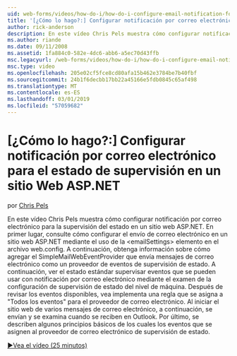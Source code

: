 ```yaml
---
uid: web-forms/videos/how-do-i/how-do-i-configure-email-notification-for-health-monitoring-on-an-aspnet-web-site
title: '[¿Cómo lo hago?:] Configurar notificación por correo electrónico para la supervisión de estado en un sitio Web ASP.NET | Microsoft Docs'
author: rick-anderson
description: En este vídeo Chris Pels muestra cómo configurar notificación por correo electrónico para la supervisión del estado en un sitio web ASP.NET. En primer lugar, consulte cómo configurar el envío de e...
ms.author: riande
ms.date: 09/11/2008
ms.assetid: 1fa884c0-582e-4dc6-abb6-a5ec70d43ffb
msc.legacyurl: /web-forms/videos/how-do-i/how-do-i-configure-email-notification-for-health-monitoring-on-an-aspnet-web-site
msc.type: video
ms.openlocfilehash: 205e02cf5fce8cd80afa15b462e3784be7b40fbf
ms.sourcegitcommit: 24b1f6decbb17bb22a45166e5fdb0845c65af498
ms.translationtype: MT
ms.contentlocale: es-ES
ms.lasthandoff: 03/01/2019
ms.locfileid: "57059682"
---
```

<a name="how-do-i-configure-email-notification-for-health-monitoring-on-an-aspnet-web-site"></a>[¿Cómo lo hago?:] Configurar notificación por correo electrónico para el estado de supervisión en un sitio Web ASP.NET
====================
por [Chris Pels](https://twitter.com/chrispels)

En este vídeo Chris Pels muestra cómo configurar notificación por correo electrónico para la supervisión del estado en un sitio web ASP.NET. En primer lugar, consulte cómo configurar el envío de correo electrónico en un sitio web ASP.NET mediante el uso de la &lt;emailSettings&gt; elemento en el archivo web.config. A continuación, obtenga información sobre cómo agregar el SimpleMailWebEventProvider que envía mensajes de correo electrónico como un proveedor de eventos de supervisión de estado. A continuación, ver el estado estándar supervisar eventos que se pueden usar con notificación por correo electrónico mediante el examen de la configuración de supervisión de estado del nivel de máquina. Después de revisar los eventos disponibles, vea implementa una regla que se asigna a "Todos los eventos" para el proveedor de correo electrónico. Al iniciar el sitio web de varios mensajes de correo electrónico, a continuación, se envían y se examina cuando se reciben en Outlook. Por último, se describen algunos principios básicos de los cuales los eventos que se asignen al proveedor de correo electrónico de supervisión de estado.

[&#9654;Vea el vídeo (25 minutos)](https://channel9.msdn.com/Blogs/ASP-NET-Site-Videos/how-do-i-configure-email-notification-for-health-monitoring-on-an-aspnet-web-site)
